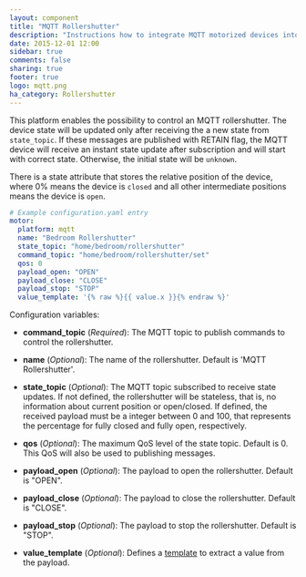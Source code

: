 ```yaml
---
layout: component
title: "MQTT Rollershutter"
description: "Instructions how to integrate MQTT motorized devices into Home Assistant."
date: 2015-12-01 12:00
sidebar: true
comments: false
sharing: true
footer: true
logo: mqtt.png
ha_category: Rollershutter
---
```



This platform enables the possibility to control an MQTT rollershutter. The device state will be updated only after receiving the a new state from `state_topic`. If these messages are published with RETAIN flag, the MQTT device will receive an instant state update after subscription and will start with correct state. Otherwise, the initial state will be `unknown`.

There is a state attribute that stores the relative position of the device, where 0% means the device is `closed` and all other intermediate positions means the device is `open`.

```yaml
# Example configuration.yaml entry
motor:
  platform: mqtt
  name: "Bedroom Rollershutter"
  state_topic: "home/bedroom/rollershutter"
  command_topic: "home/bedroom/rollershutter/set"
  qos: 0
  payload_open: "OPEN"
  payload_close: "CLOSE"
  payload_stop: "STOP"
  value_template: '{% raw %}{{ value.x }}{% endraw %}'
```

Configuration variables:

- **command_topic** (*Required*): The MQTT topic to publish commands to control the rollershutter.

- **name** (*Optional*): The name of the rollershutter. Default is 'MQTT Rollershutter'.
- **state_topic** (*Optional*): The MQTT topic subscribed to receive state updates. If not defined, the rollershutter will be stateless, that is, no information about current position or open/closed. If defined, the received payload must be a integer between 0 and 100, that represents the percentage for fully closed and fully open, respectively.
- **qos** (*Optional*): The maximum QoS level of the state topic. Default is 0. This QoS will also be used to publishing messages.
- **payload_open** (*Optional*): The payload to open the rollershutter. Default is "OPEN".
- **payload_close** (*Optional*): The payload to close the rollershutter. Default is "CLOSE".
- **payload_stop** (*Optional*): The payload to stop the rollershutter. Default is "STOP".
- **value_template** (*Optional*): Defines a [template](/getting-started/templating/) to extract a value from the payload.

